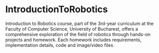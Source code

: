 # IntroductionToRobotics
Introduction to Robotics course, part of the 3rd-year curriculum at the Faculty of Computer Science, University of Bucharest, offers a comprehensive exploration of the field of robotics through hands-on projects and homework. Each homework includes requirements, implementation details, code and image/video files.
